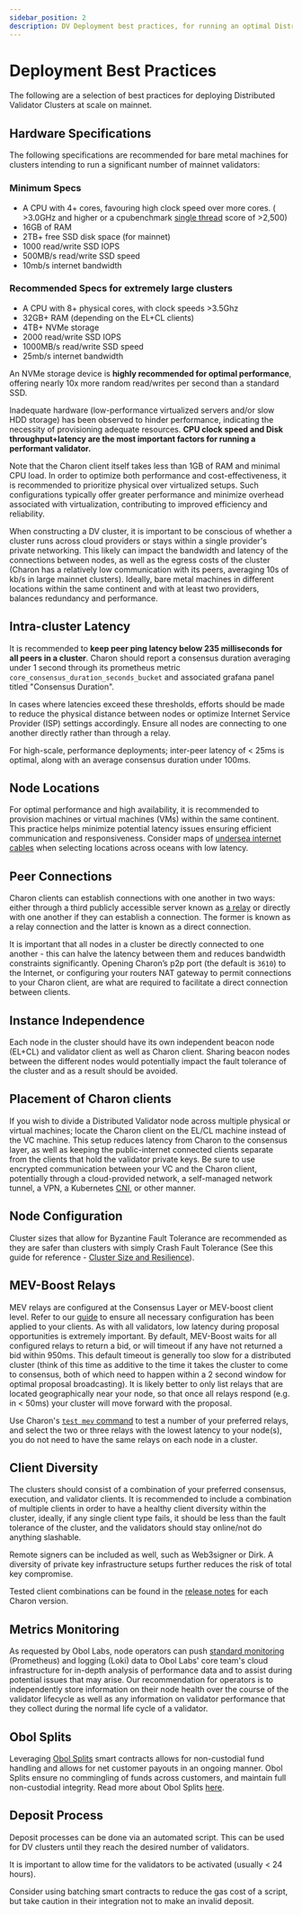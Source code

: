```yaml
---
sidebar_position: 2
description: DV Deployment best practices, for running an optimal Distributed Validator setup at scale.
---
```


# Deployment Best Practices

The following are a selection of best practices for deploying Distributed Validator Clusters at scale on mainnet.


## Hardware Specifications

The following specifications are recommended for bare metal machines for clusters intending to run a significant number of mainnet validators:

### Minimum Specs

- A CPU with 4+ cores, favouring high clock speed over more cores. ( >3.0GHz and higher or a cpubenchmark [single thread](https://www.cpubenchmark.net/singleThread.html) score of >2,500)
- 16GB of RAM
- 2TB+ free SSD disk space (for mainnet)
- 1000 read/write SSD IOPS
- 500MB/s read/write SSD speed
- 10mb/s internet bandwidth

### Recommended Specs for extremely large clusters

- A CPU with 8+ physical cores, with clock speeds >3.5Ghz
- 32GB+ RAM (depending on the EL+CL clients)
- 4TB+ NVMe storage
- 2000 read/write SSD IOPS
- 1000MB/s read/write SSD speed
- 25mb/s internet bandwidth

An NVMe storage device is **highly recommended for optimal performance**, offering nearly 10x more random read/writes per second than a standard SSD.

Inadequate hardware (low-performance virtualized servers and/or slow HDD storage) has been observed to hinder performance, indicating the necessity of provisioning adequate resources. **CPU clock speed and Disk throughput+latency are the most important factors for running a performant validator.**

Note that the Charon client itself takes less than 1GB of RAM and minimal CPU load. In order to optimize both performance and cost-effectiveness, it is recommended to prioritize physical over virtualized setups. Such configurations typically offer greater performance and minimize overhead associated with virtualization, contributing to improved efficiency and reliability.

When constructing a DV cluster, it is important to be conscious of whether a cluster runs across cloud providers or stays within a single provider's private networking. This likely can impact the bandwidth and latency of the connections between nodes, as well as the egress costs of the cluster (Charon has a relatively low communication with its peers, averaging 10s of kb/s in large mainnet clusters). Ideally, bare metal machines in different locations within the same continent and with at least two providers, balances redundancy and performance.

## Intra-cluster Latency

It is recommended to **keep peer ping latency below 235 milliseconds for all peers in a cluster**. Charon should report a consensus duration averaging under 1 second through its prometheus metric `core_consensus_duration_seconds_bucket` and associated grafana panel titled "Consensus Duration".

In cases where latencies exceed these thresholds, efforts should be made to reduce the physical distance between nodes or optimize Internet Service Provider (ISP) settings accordingly. Ensure all nodes are connecting to one another directly rather than through a relay.

For high-scale, performance deployments; inter-peer latency of &lt; 25ms is optimal, along with an average consensus duration under 100ms.

## Node Locations

For optimal performance and high availability, it is recommended to provision machines or virtual machines (VMs) within the same continent. This practice helps minimize potential latency issues ensuring efficient communication and responsiveness. Consider maps of [undersea internet cables](https://www.submarinecablemap.com/) when selecting locations across oceans with low latency.

## Peer Connections

Charon clients can establish connections with one another in two ways: either through a third publicly accessible server known as [a relay](../../learn/charon/charon-cli-reference.md#host-a-relay) or directly with one another if they can establish a connection. The former is known as a relay connection and the latter is known as a direct connection.

It is important that all nodes in a cluster be directly connected to one another - this can halve the latency between them and reduces bandwidth constraints significantly. Opening Charon’s p2p port (the default is `3610`) to the Internet, or configuring your routers NAT gateway to permit connections to your Charon client, are what are required to facilitate a direct connection between clients.

## Instance Independence

Each node in the cluster should have its own independent beacon node (EL+CL) and validator client as well as Charon client. Sharing beacon nodes between the different nodes would potentially impact the fault tolerance of the cluster and as a result should be avoided.

## Placement of Charon clients

If you wish to divide a Distributed Validator node across multiple physical or virtual machines; locate the Charon client on the EL/CL machine instead of the VC machine. This setup reduces latency from Charon to the consensus layer, as well as keeping the public-internet connected clients separate from the clients that hold the validator private keys. Be sure to use encrypted communication between your VC and the Charon client, potentially through a cloud-provided network, a self-managed network tunnel, a VPN, a Kubernetes [CNI](https://kubernetes.io/docs/concepts/extend-kubernetes/compute-storage-net/network-plugins/), or other manner. 

## Node Configuration

Cluster sizes that allow for Byzantine Fault Tolerance are recommended as they are safer than clusters with simply Crash Fault Tolerance (See this guide for reference - [Cluster Size and Resilience](../../learn/charon/cluster-configuration#cluster-size-and-resilience)).

## MEV-Boost Relays

MEV relays are configured at the Consensus Layer or MEV-boost client level. Refer to our [guide](../../run/start/quickstart-builder-api.mdx) to ensure all necessary configuration has been applied to your clients. As with all validators, low latency during proposal opportunities is extremely important. By default, MEV-Boost waits for all configured relays to return a bid, or will timeout if any have not returned a bid within 950ms. This default timeout is generally too slow for a distributed cluster (think of this time as additive to the time it takes the cluster to come to consensus, both of which need to happen within a 2 second window for optimal proposal broadcasting). It is likely better to only list relays that are located geographically near your node, so that once all relays respond (e.g. in &lt; 50ms) your cluster will move forward with the proposal.

Use Charon's [`test mev` command](../../run/prepare/test-command.mdx#test-mev-relay) to test a number of your preferred relays, and select the two or three relays with the lowest latency to your node(s), you do not need to have the same relays on each node in a cluster.

## Client Diversity

The clusters should consist of a combination of your preferred consensus, execution, and validator clients. It is recommended to include a combination of multiple clients in order to have a healthy client diversity within the cluster, ideally, if any single client type fails, it should be less than the fault tolerance of the cluster, and the validators should stay online/not do anything slashable.

Remote signers can be included as well, such as Web3signer or Dirk. A diversity of private key infrastructure setups further reduces the risk of total key compromise.

Tested client combinations can be found in the [release notes](https://github.com/ObolNetwork/charon/releases) for each Charon version.

## Metrics Monitoring

As requested by Obol Labs, node operators can push [standard monitoring](../../run/start/obol-monitoring.md) (Prometheus) and logging (Loki) data to Obol Labs' core team's cloud infrastructure for in-depth analysis of performance data and to assist during potential issues that may arise. Our recommendation for operators is to independently store information on their node health over the course of the validator lifecycle as well as any information on validator performance that they collect during the normal life cycle of a validator.

## Obol Splits

Leveraging [Obol Splits](../../learn/intro/obol-splits.mdx) smart contracts allows for non-custodial fund handling and allows for net customer payouts in an ongoing manner. Obol Splits ensure no commingling of funds across customers, and maintain full non-custodial integrity. Read more about Obol Splits [here](../../learn/intro/faq.mdx#obol-splits).

## Deposit Process

Deposit processes can be done via an automated script. This can be used for DV clusters until they reach the desired number of validators.

It is important to allow time for the validators to be activated (usually &lt; 24 hours).

Consider using batching smart contracts to reduce the gas cost of a script, but take caution in their integration not to make an invalid deposit.


